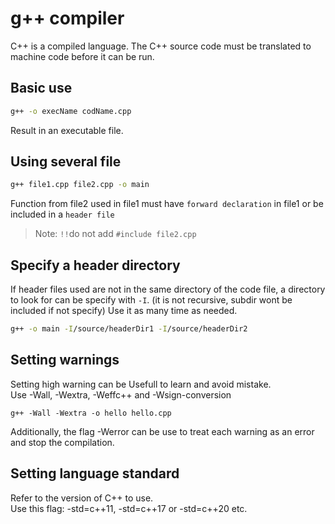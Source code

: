 # g++ compiler

C++ is a compiled language. The C++ source code must be 
translated to machine code before it can be run.


## Basic use

```bash
g++ -o execName codName.cpp
```
Result in an executable file.

## Using several file

```bash
g++ file1.cpp file2.cpp -o main
```
Function from file2 used in file1 must have `forward declaration` in file1 or be included in a `header file`
>Note: `!!`do not add `#include file2.cpp` 

## Specify a header directory

If header files used are not in the same directory of the code file,
a directory to look for can be specify with `-I`. (it is not recursive, subdir wont be included if not specify)
Use it as many time as needed.

```bash
g++ -o main -I/source/headerDir1 -I/source/headerDir2
```


## Setting warnings

Setting high warning can be Usefull to learn and avoid mistake.  
Use -Wall, -Wextra, -Weffc++ and -Wsign-conversion

```bahs
g++ -Wall -Wextra -o hello hello.cpp
```

Additionally, the flag -Werror can be use to treat each warning as an error and stop the compilation.


## Setting language standard

Refer to the version of C++ to use.  
Use this flag: -std=c++11, -std=c++17 or -std=c++20 etc.
